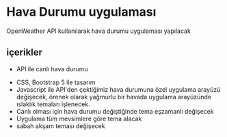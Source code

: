 # Hava Durumu uygulaması

OpenWeather API kullanılarak hava durumu uygulaması yapılacak

## içerikler

+ API ile canlı hava durumu
- CSS, Bootstrap 5 ile tasarım
- Javascript ile API'den çektiğimiz hava durumuna özel uygulama arayüzü değişecek, örenek olarak yağmurlu bir havada uygulama arayüzünde ıslaklık temaları işlenecek.
- Canlı olması için hava durumu değiştiğinde tema eşzamanlı değişecek
- Uygulama tüm mevsimlere göre tema alacak
- sabah akşam teması değişecek
